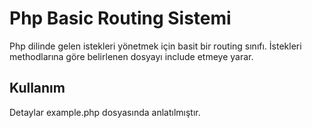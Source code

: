 # Php Basic Routing Sistemi
Php dilinde gelen istekleri yönetmek için basit bir routing sınıfı. İstekleri methodlarına göre belirlenen dosyayı include etmeye yarar.

## Kullanım
Detaylar example.php dosyasında anlatılmıştır.


